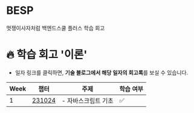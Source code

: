 # BESP
멋쟁이사자처럼 백엔드스쿨 플러스 학습 회고

# **🔥 학습 회고 '이론'**

- 일자 링크를 클릭하면, **기술 블로그에서 해당 일자의 회고록**를 보실 수 있습니다.

| Week | 챕터                                                                                 | 주제 | 학습 여부 |
|------|---------------------------------------------------------------------------------------| --- | --- |
| 1    | [231024](https://velog.io/@chaewon22/BESP231024-회고-자바스크립트-기초)   | - 자바스크립트 기초 | ✅

